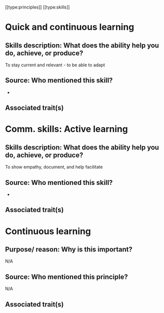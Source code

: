 [[type:principles]]
[[type:skills]]

# Quick and continuous learning

## Skills description: What does the ability help you do, achieve, or produce?

To stay current and relevant - to be able to adapt

## Source: Who mentioned this skill?

-

## Associated trait(s)
  


## 
  


## 
   


# Comm. skills: Active learning

## Skills description: What does the ability help you do, achieve, or produce?

To show empathy, document, and help facilitate

## Source: Who mentioned this skill?

-

## Associated trait(s)
  


## 
  


## 
   


# Continuous learning

## Purpose/ reason: Why is this important?

N/A

## Source: Who mentioned this principle?

N/A

## Associated trait(s)
   


## 
   


##